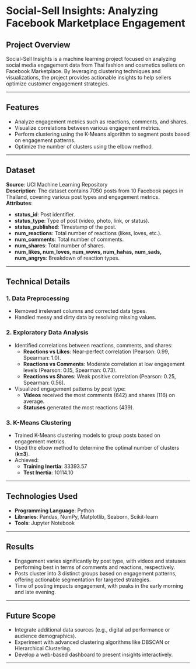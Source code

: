 # **Social-Sell Insights: Analyzing Facebook Marketplace Engagement**

## **Project Overview**
Social-Sell Insights is a machine learning project focused on analyzing social media engagement data from Thai fashion and cosmetics sellers on Facebook Marketplace. By leveraging clustering techniques and visualizations, the project provides actionable insights to help sellers optimize customer engagement strategies.

---

## **Features**
- Analyze engagement metrics such as reactions, comments, and shares.
- Visualize correlations between various engagement metrics.
- Perform clustering using the K-Means algorithm to segment posts based on engagement patterns.
- Optimize the number of clusters using the elbow method.

---

## **Dataset**
**Source**: UCI Machine Learning Repository  
**Description**: The dataset contains 7050 posts from 10 Facebook pages in Thailand, covering various post types and engagement metrics.  
**Attributes**:
- **status_id**: Post identifier.
- **status_type**: Type of post (video, photo, link, or status).
- **status_published**: Timestamp of the post.
- **num_reactions**: Total number of reactions (likes, loves, etc.).
- **num_comments**: Total number of comments.
- **num_shares**: Total number of shares.
- **num_likes, num_loves, num_wows, num_hahas, num_sads, num_angrys**: Breakdown of reaction types.

---

## **Technical Details**
### **1. Data Preprocessing**
- Removed irrelevant columns and corrected data types.
- Handled messy and dirty data by resolving missing values.

### **2. Exploratory Data Analysis**
- Identified correlations between reactions, comments, and shares:
  - **Reactions vs Likes**: Near-perfect correlation (Pearson: 0.99, Spearman: 1.0).
  - **Reactions vs Comments**: Moderate correlation at low engagement levels (Pearson: 0.15, Spearman: 0.73).
  - **Reactions vs Shares**: Weak positive correlation (Pearson: 0.25, Spearman: 0.56).
- Visualized engagement patterns by post type:
  - **Videos** received the most comments (642) and shares (116) on average.
  - **Statuses** generated the most reactions (439).

### **3. K-Means Clustering**
- Trained K-Means clustering models to group posts based on engagement metrics.
- Used the elbow method to determine the optimal number of clusters (**k=3**).
- Achieved:
  - **Training Inertia**: 33393.57
  - **Test Inertia**: 10114.10

---

## **Technologies Used**
- **Programming Language**: Python
- **Libraries**: Pandas, NumPy, Matplotlib, Seaborn, Scikit-learn
- **Tools**: Jupyter Notebook

---

## **Results**
- Engagement varies significantly by post type, with videos and statuses performing best in terms of comments and reactions, respectively.
- Posts cluster into 3 distinct groups based on engagement patterns, offering actionable segmentation for targeted strategies.
- Time of posting impacts engagement, with peaks in the early morning and late evening.

---

## **Future Scope**
- Integrate additional data sources (e.g., digital ad performance or audience demographics).
- Experiment with advanced clustering algorithms like DBSCAN or Hierarchical Clustering.
- Develop a web-based dashboard to present insights interactively.

---
